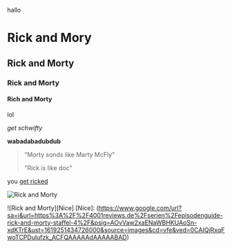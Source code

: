 hallo
# Rick and Mory 
## Rick and Morty
### Rick and Morty
#### Rich and Morty

lol

_get schwifty_

**wabadabadubdub**

> "Morty sonds like Marty McFly"
>
>"Rick is like doc"


you [get ricked](https://www.google.com)

![Rick and Morty](https://www.google.com/url?sa=i&url=https%3A%2F%2F4001reviews.de%2Fserien%2Fepisodenguide-rick-and-morty-staffel-4%2F&psig=AOvVaw2xaENaWBHKUAoSn-xdKTrE&ust=1619251434726000&source=images&cd=vfe&ved=0CAIQjRxqFwoTCPDulufzk_ACFQAAAAAdAAAAABAD)

![Rick and Morty][Nice]
[Nice]: (https://www.google.com/url?sa=i&url=https%3A%2F%2F4001reviews.de%2Fserien%2Fepisodenguide-rick-and-morty-staffel-4%2F&psig=AOvVaw2xaENaWBHKUAoSn-xdKTrE&ust=1619251434726000&source=images&cd=vfe&ved=0CAIQjRxqFwoTCPDulufzk_ACFQAAAAAdAAAAABAD)

